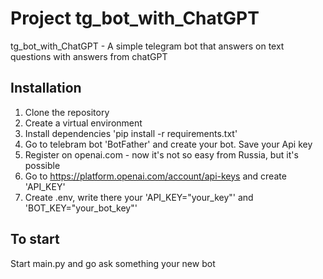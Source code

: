 # Project tg_bot_with_ChatGPT

tg_bot_with_ChatGPT - A simple telegram bot that answers on text questions with answers from chatGPT

## Installation

1. Clone the repository
2. Create a virtual environment
3. Install dependencies 'pip install -r requirements.txt'
4. Go to telebram bot 'BotFather' and create your bot. Save your Api key
5. Register on openai.com - now it's not so easy from Russia, but it's possible
6. Go to https://platform.openai.com/account/api-keys and create 'API_KEY'
7. Create .env, write there your 'API_KEY="your_key"' and 'BOT_KEY="your_bot_key"'

## To start

Start main.py and go ask something your new bot
